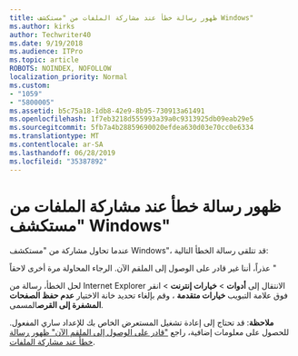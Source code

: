 ```yaml
---
title: ظهور رسالة خطأ عند مشاركة الملفات من "مستكشف Windows"
ms.author: kirks
author: Techwriter40
ms.date: 9/19/2018
ms.audience: ITPro
ms.topic: article
ROBOTS: NOINDEX, NOFOLLOW
localization_priority: Normal
ms.custom:
- "1059"
- "5800005"
ms.assetid: b5c75a18-1db8-42e9-8b95-730913a61491
ms.openlocfilehash: 1f7eb3218d555993a39a0c9313925db09eab29e5
ms.sourcegitcommit: 5fb7a4b28859690020efdea630d03e70cc0e6334
ms.translationtype: MT
ms.contentlocale: ar-SA
ms.lasthandoff: 06/28/2019
ms.locfileid: "35387892"
---
```

# <a name="error-message-when-sharing-files-from-windows-explorer"></a>ظهور رسالة خطأ عند مشاركة الملفات من "مستكشف Windows"

عندما تحاول مشاركة من "مستكشف Windows"، قد تتلقى رسالة الخطأ التالية:
  
عذراً، أننا غير قادر على الوصول إلى الملقم الآن. الرجاء المحاولة مرة أخرى لاحقاً "
  
لحل الخطأ، رسالة من Internet Explorer الانتقال إلى **أدوات** \> **خيارات إنترنت** \> انقر فوق علامة التبويب **خيارات متقدمة** ، وقم بإلغاء تحديد خانة الاختيار **عدم حفظ الصفحات المشفرة إلى القرص**المسمى.
  
 **ملاحظة**: قد تحتاج إلى إعادة تشغيل المستعرض الخاص بك للإعداد ساري المفعول. للحصول على معلومات إضافية، راجع ["قادر على الوصول إلى الملقم الآن" ظهور رسالة خطأ عند مشاركة الملفات](https://go.microsoft.com/fwlink/?linkid=2022914).
  
